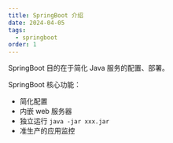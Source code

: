 ```yaml
---
title: SpringBoot 介绍
date: 2024-04-05
tags:
  - springboot
order: 1
---
```


SpringBoot 目的在于简化 Java 服务的配置、部署。

<!-- more -->

SpringBoot 核心功能：

- 简化配置
- 内嵌 web 服务器
- 独立运行 `java -jar xxx.jar`
- 准生产的应用监控

